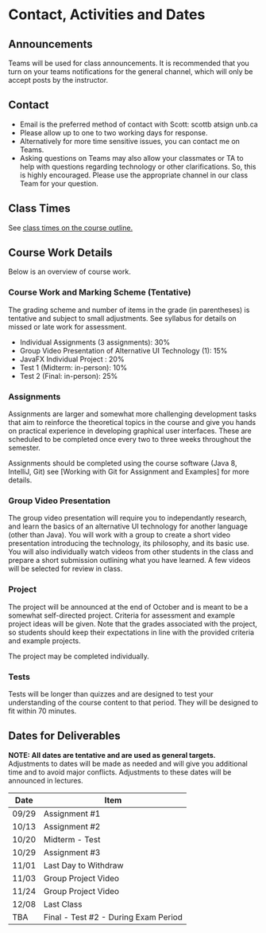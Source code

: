 # Contact, Activities and Dates

## Announcements

Teams will be used for class announcements. It is recommended that you turn on your teams notifications for the general channel, which will only be accept posts by the instructor.

## Contact

- Email is the preferred method of contact with Scott: scottb atsign unb.ca
- Please allow up to one to two working days for response.
- Alternatively for more time sensitive issues, you can contact me on Teams.
- Asking questions on Teams may also allow your classmates or TA to help with questions regarding technology or other clarifications. So, this is highly encouraged. Please use the appropriate channel in our class Team for your question.

## Class Times

See [class times on the course outline.](https://cs-3035-fall-2022.github.io/en_CA/#!pages/CS3035-fall-2022-syllabus.md#Class_Time_and_Location)

## Course Work Details

Below is an overview of course work.  

### Course Work and Marking Scheme (Tentative)

The grading scheme and number of items in the grade (in parentheses) is tentative and subject to small adjustments. See syllabus for details on missed or late work for assessment.

- Individual Assignments (3 assignments): 30%
- Group Video Presentation of Alternative UI Technology (1): 15% 
- JavaFX Individual Project : 20%
- Test 1 (Midterm: in-person): 10% 
- Test 2 (Final: in-person): 25%

### Assignments

Assignments are larger and somewhat more challenging development tasks that aim to reinforce the theoretical topics in the course and give you hands on practical experience in developing graphical user interfaces. These are scheduled to be completed once every two to three weeks throughout the semester.

Assignments should be completed using the course software (Java 8, IntelliJ, Git) see [Working with Git for Assignment and Examples] for more details.

### Group Video Presentation

The group video presentation will require you to independantly research, and learn the basics of an alternative UI technology for another language (other than Java). You will work with a group to create a short video presentation introducing the technology, its philosophy, and its basic use. You will also individually watch videos from other students in the class and prepare a short submission outlining what you have learned. A few videos will be selected for review in class. 

### Project

The project will be announced at the end of October and is meant to be a somewhat self-directed project. Criteria for assessment and example project ideas will be given. Note that the grades associated with the project, so students should keep their expectations in line with the provided criteria and example projects.

The project may be completed individually.

### Tests

Tests will be longer than quizzes and are designed to test your understanding of the course content to that period. They will be designed to fit within 70 minutes.

## Dates for Deliverables

**NOTE: All dates are tentative and are used as general targets.** Adjustments to dates will be made as needed and will give you additional time and to avoid major conflicts. Adjustments to these dates will be announced in lectures.  

| Date | Item  |
|------|-------|
| 09/29| Assignment #1 |
| 10/13| Assignment #2 |
| 10/20| Midterm - Test |
| 10/29| Assignment #3 |
| 11/01| Last Day to Withdraw|
| 11/03| Group Project Video|
| 11/24| Group Project Video
| 12/08| Last Class |
| TBA  | Final - Test #2 - During Exam Period |
